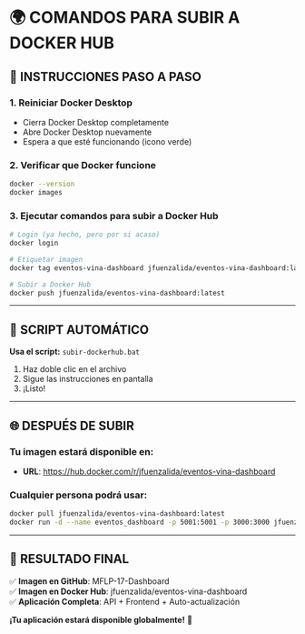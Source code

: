 # 🌍 COMANDOS PARA SUBIR A DOCKER HUB

## 📝 INSTRUCCIONES PASO A PASO

### 1. **Reiniciar Docker Desktop**
- Cierra Docker Desktop completamente
- Abre Docker Desktop nuevamente
- Espera a que esté funcionando (icono verde)

### 2. **Verificar que Docker funcione**
```bash
docker --version
docker images
```

### 3. **Ejecutar comandos para subir a Docker Hub**
```bash
# Login (ya hecho, pero por si acaso)
docker login

# Etiquetar imagen
docker tag eventos-vina-dashboard jfuenzalida/eventos-vina-dashboard:latest

# Subir a Docker Hub
docker push jfuenzalida/eventos-vina-dashboard:latest
```

---

## 🤖 SCRIPT AUTOMÁTICO

**Usa el script:** `subir-dockerhub.bat`
1. Haz doble clic en el archivo
2. Sigue las instrucciones en pantalla
3. ¡Listo!

---

## 🌐 DESPUÉS DE SUBIR

### Tu imagen estará disponible en:
- **URL**: https://hub.docker.com/r/jfuenzalida/eventos-vina-dashboard

### Cualquier persona podrá usar:
```bash
docker pull jfuenzalida/eventos-vina-dashboard:latest
docker run -d --name eventos_dashboard -p 5001:5001 -p 3000:3000 jfuenzalida/eventos-vina-dashboard:latest
```

---

## 🎯 RESULTADO FINAL

✅ **Imagen en GitHub**: MFLP-17-Dashboard  
✅ **Imagen en Docker Hub**: jfuenzalida/eventos-vina-dashboard  
✅ **Aplicación Completa**: API + Frontend + Auto-actualización  

**¡Tu aplicación estará disponible globalmente!** 🚀